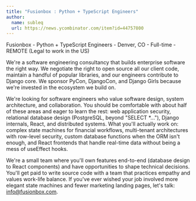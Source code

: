 ```yaml
---
title: "Fusionbox : Python + TypeScript Engineers"
author:
  name: subleq
  url: https://news.ycombinator.com/item?id=44757800
---
```


<JobNavigation />

Fusionbox - Python + TypeScript Engineers - Denver, CO - Full-time - REMOTE (Legal to work in the US)

We&#x27;re a software engineering consultancy that builds enterprise software the right way. We negotiate the right to open source all our client code, maintain a handful of popular libraries, and our engineers contribute to Django core. We sponsor PyCon, DjangoCon, and Django Girls because we&#x27;re invested in the ecosystem we build on.

We&#x27;re looking for software engineers who value software design, system architecture, and collaboration. You should be comfortable with about half of these areas and eager to learn the rest: web application security, relational database design (PostgreSQL, beyond &quot;SELECT *...&quot;), Django internals, React, and distributed systems. What you&#x27;ll actually work on: complex state machines for financial workflows, multi-tenant architectures with row-level security, custom database functions when the ORM isn&#x27;t enough, and React frontends that handle real-time data without being a mess of useEffect hooks.

We&#x27;re a small team where you&#x27;ll own features end-to-end (database design to React components) and have opportunities to shape technical decisions. You&#x27;ll get paid to write source code with a team that practices empathy and values work-life balance. If you&#x27;ve ever wished your job involved more elegant state machines and fewer marketing landing pages, let&#x27;s talk: info@fusionbox.com.
<JobApplication />
